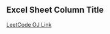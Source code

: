 Excel Sheet Column Title
---
[LeetCode OJ Link](https://leetcode.com/problems/excel-sheet-column-title/)